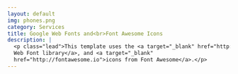 ```yaml
---
layout: default
img: phones.png
category: Services
title: Google Web Fonts and<br>Font Awesome Icons
description: |
  <p class="lead">This template uses the <a target="_blank" href="http://www.google.com/fonts">Google
  Web Font library</a>, and <a target="_blank"
  href="http://fontawesome.io">icons from Font Awesome</a>.</p>
---
```

